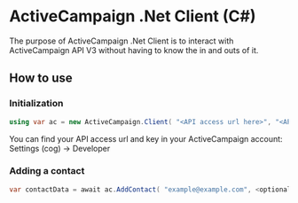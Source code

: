 # ActiveCampaign .Net Client (C#)
The purpose of ActiveCampaign .Net Client is to interact with ActiveCampaign API V3 without having to know the in and outs of it.

## How to use

### Initialization

```csharp
using var ac = new ActiveCampaign.Client( "<API access url here>", "<API access key here>" );
```
You can find your API access url and key in your ActiveCampaign account: Settings (cog) -> Developer

### Adding a contact

```csharp
var contactData = await ac.AddContact( "example@example.com", <optional cancellation token> );
```
